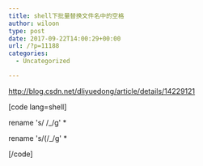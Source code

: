 ```yaml
---
title: shell下批量替换文件名中的空格
author: wiloon
type: post
date: 2017-09-22T14:00:29+00:00
url: /?p=11188
categories:
  - Uncategorized

---
```

http://blog.csdn.net/dliyuedong/article/details/14229121

[code lang=shell]
  
rename 's/ /_/g' *
  
rename 's/\(/_/g' *
  
[/code]